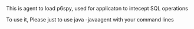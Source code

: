 This is agent to load p6spy, used for applicaton to intecept SQL operations

To use it, Please just to use java -javaagent with your command lines
